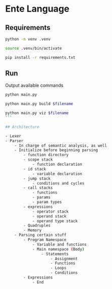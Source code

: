 # Ente Language

## Requirements

```bash
python -m venv .venv
```

```bash
source .venv/bin/activate
```

```bash
pip install -r requirements.txt
```

## Run

Output available commands
```bash
python main.py
```

```bash
python main.py build $filename
```

`````bash
python main.py viz $filename
```

## Architecture

- Lexer
- Parser
    - In charge of semantic analysis, as well
    - Initialize before beginning parsing
        - function directory
        - scope stack
            - function declaration
        - id stack
            - variable declaration
        - jump stack
            - conditions and cycles
        - call stacks
            - functions
            - params
            - param types
        - expressions
            - operator stack
            - operand stack
            - operand type stack
        - Quadruples
        - Memory
    - Parsing certain stuff
        - Program Namespace
            - Variable and functions
            - Main namespace (Body)
                - Statements
                    - Assignment
                    - Functions
                    - Loops
                    - Conditions
        - Expressions
            - End


